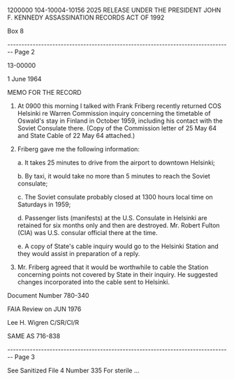 1200000
104-10004-10156 2025 RELEASE UNDER THE PRESIDENT JOHN F. KENNEDY ASSASSINATION RECORDS ACT OF 1992

Box 8


-------------------------------------------------------------------------------- Page 2

13-00000

1 June 1964

MEMO FOR THE RECORD

1.  At 0900 this morning I talked with Frank Friberg recently returned COS Helsinki re Warren Commission inquiry concerning the timetable of Oswald's stay in Finland in October 1959, including his contact with the Soviet Consulate there. (Copy of the Commission letter of 25 May 64 and State Cable of 22 May 64 attached.)

2.  Friberg gave me the following information:

    a. It takes 25 minutes to drive from the airport to downtown Helsinki;

    b. By taxi, it would take no more than 5 minutes to reach the Soviet consulate;

    c. The Soviet consulate probably closed at 1300 hours local time on Saturdays in 1959;

    d. Passenger lists (manifests) at the U.S. Consulate in Helsinki are retained for six months only and then are destroyed. Mr. Robert Fulton (CIA) was U.S. consular official there at the time.

    e. A copy of State's cable inquiry would go to the Helsinki Station and they would assist in preparation of a reply.

3.  Mr. Friberg agreed that it would be worthwhile to cable the Station concerning points not covered by State in their inquiry. He suggested changes incorporated into the cable sent to Helsinki.

Document Number 780-340

FAIA Review on JUN 1976

Lee H. Wigren
C/SR/CI/R

SAME AS 716-838


-------------------------------------------------------------------------------- Page 3

See Sanitized File 4
Number 335
For sterile ...
